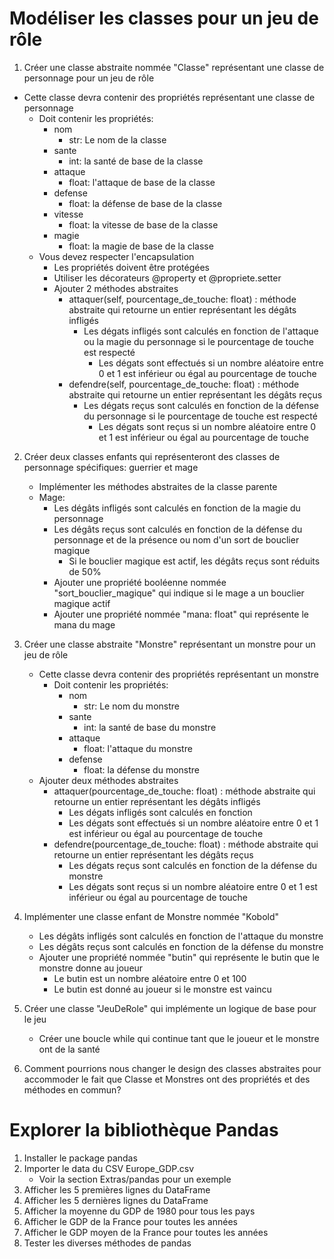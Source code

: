 # Modéliser les classes pour un jeu de rôle
1) Créer une classe abstraite nommée "Classe" représentant une classe de personnage pour un jeu de rôle
- Cette classe devra contenir des propriétés représentant une classe de personnage
  - Doit contenir les propriétés:
    - nom
      - str: Le nom de la classe
    - sante
      - int: la santé de base de la classe
    - attaque
      - float: l'attaque de base de la classe
    - defense
      - float: la défense de base de la classe
    - vitesse
      - float: la vitesse de base de la classe
    - magie
      - float: la magie de base de la classe
  - Vous devez respecter l'encapsulation
    - Les propriétés doivent être protégées
    - Utiliser les décorateurs @property et @propriete.setter
    - Ajouter 2 méthodes abstraites
      - attaquer(self, pourcentage_de_touche: float) : méthode abstraite qui retourne un entier représentant les dégâts infligés
        - Les dégats infligés sont calculés en fonction de l'attaque ou la magie du personnage si le pourcentage de touche est respecté
          - Les dégats sont effectués si un nombre aléatoire entre 0 et 1 est inférieur ou égal au pourcentage de touche
      - defendre(self, pourcentage_de_touche: float) : méthode abstraite qui retourne un entier représentant les dégâts reçus
        - Les dégats reçus sont calculés en fonction de la défense du personnage si le pourcentage de touche est respecté
          - Les dégats sont reçus si un nombre aléatoire entre 0 et 1 est inférieur ou égal au pourcentage de touche
2) Créer deux classes enfants qui représenteront des classes de personnage spécifiques: guerrier et mage
    - Implémenter les méthodes abstraites de la classe parente
    - Mage:
      - Les dégâts infligés sont calculés en fonction de la magie du personnage
      - Les dégâts reçus sont calculés en fonction de la défense du personnage et de la présence ou nom d'un sort de bouclier magique
        - Si le bouclier magique est actif, les dégâts reçus sont réduits de 50%
      - Ajouter une propriété booléenne nommée "sort_bouclier_magique" qui indique si le mage a un bouclier magique actif
      - Ajouter une propriété nommée "mana: float" qui représente le mana du mage
3) Créer une classe abstraite "Monstre" représentant un monstre pour un jeu de rôle
    - Cette classe devra contenir des propriétés représentant un monstre
      - Doit contenir les propriétés:
        - nom
          - str: Le nom du monstre
        - sante
          - int: la santé de base du monstre
        - attaque
          - float: l'attaque du monstre
        - defense
          - float: la défense du monstre
    - Ajouter deux méthodes abstraites
      - attaquer(pourcentage_de_touche: float) : méthode abstraite qui retourne un entier représentant les dégâts infligés
        - Les dégats infligés sont calculés en fonction
        - Les dégats sont effectués si un nombre aléatoire entre 0 et 1 est inférieur ou égal au pourcentage de touche
      - defendre(pourcentage_de_touche: float) : méthode abstraite qui retourne un entier représentant les dégâts reçus
        - Les dégats reçus sont calculés en fonction de la défense du monstre
        - Les dégats sont reçus si un nombre aléatoire entre 0 et 1 est inférieur ou égal au pourcentage de touche
4) Implémenter une classe enfant de Monstre nommée "Kobold"
    - Les dégâts infligés sont calculés en fonction de l'attaque du monstre
    - Les dégâts reçus sont calculés en fonction de la défense du monstre
    - Ajouter une propriété nommée "butin" qui représente le butin que le monstre donne au joueur
      - Le butin est un nombre aléatoire entre 0 et 100
      - Le butin est donné au joueur si le monstre est vaincu
5) Créer une classe "JeuDeRole" qui implémente un logique de base pour le jeu
    - Créer une boucle while qui continue tant que le joueur et le monstre ont de la santé

6) Comment pourrions nous changer le design des classes abstraites pour accommoder le fait que Classe et Monstres ont des propriétés et des méthodes en commun?

# Explorer la bibliothèque Pandas
1) Installer le package pandas
2) Importer le data du CSV Europe_GDP.csv
   - Voir la section Extras/pandas pour un exemple
3) Afficher les 5 premières lignes du DataFrame
4) Afficher les 5 dernières lignes du DataFrame
5) Afficher la moyenne du GDP de 1980 pour tous les pays
6) Afficher le GDP de la France pour toutes les années
7) Afficher le GDP moyen de la France pour toutes les années
8) Tester les diverses méthodes de pandas
